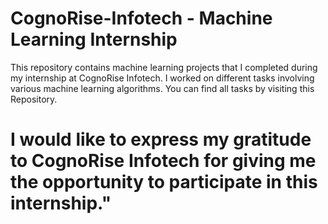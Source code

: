 # CognoRise-Infotech - Machine Learning Internship

This repository contains machine learning projects that I completed during my internship at CognoRise Infotech. I worked on different tasks involving various machine learning algorithms. You can find all tasks by visiting this Repository.

 # I would like to express my gratitude to CognoRise Infotech for giving me the opportunity to participate in this internship."

